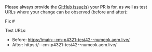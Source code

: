 Please always provide the [GitHub issue(s)](../issues) your PR is for, as well as test URLs where your change can be observed (before and after):

Fix #<gh-issue-id>

Test URLs:
- Before: https://main--cm-p4321-test42--numeok.aem.live/
- After: https://<branch>--cm-p4321-test42--numeok.aem.live/
